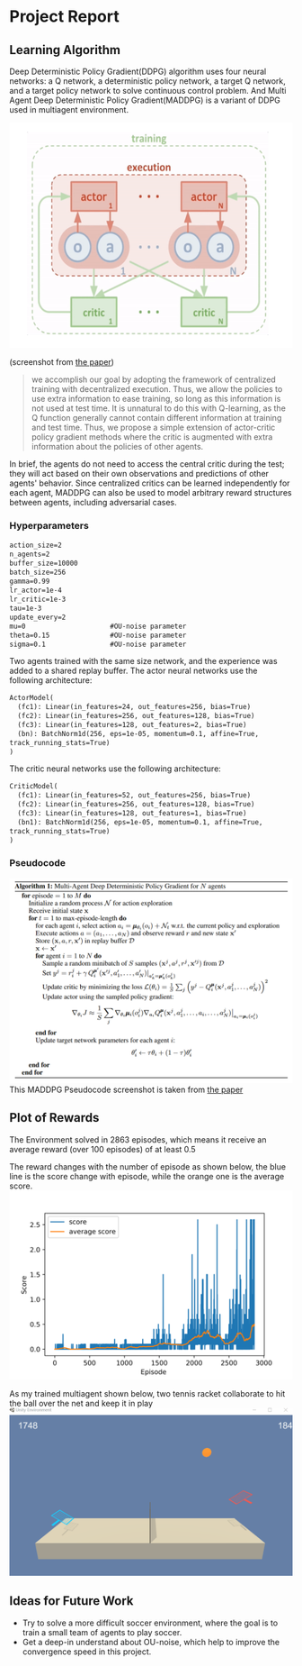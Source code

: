 # Project Report

## Learning Algorithm 
Deep Deterministic Policy Gradient(DDPG) algorithm uses four neural networks: a Q network, a deterministic policy network, a target Q network, and a target policy network to solve continuous control problem. And Multi Agent Deep Deterministic Policy Gradient(MADDPG) is a variant of DDPG used in multiagent environment.

<div align="center"><img width="600" height="400" src="https://github.com/oliver1112/Deep-Reinforcement-Learning-CollabCompet/blob/master/assets/screenshot.png"/></div>

(screenshot from [the paper](https://arxiv.org/abs/1706.02275))

> we accomplish our goal by adopting the framework of centralized training with decentralized execution. Thus, we allow the policies to use extra information to ease training, so long as this information is not used at test time. It is unnatural to do this with Q-learning, as the Q function generally cannot contain different information at training and test time. Thus, we propose a simple extension of actor-critic policy gradient methods where the critic is augmented with extra information about the policies of other agents.

In brief, the agents do not need to access the central critic during the test; they will act based on their own observations and predictions of other agents' behavior. Since centralized critics can be learned independently for each agent, MADDPG can also be used to model arbitrary reward structures between agents, including adversarial cases.

### Hyperparameters
```
action_size=2
n_agents=2
buffer_size=10000
batch_size=256
gamma=0.99
lr_actor=1e-4
lr_critic=1e-3
tau=1e-3
update_every=2
mu=0                     #OU-noise parameter
theta=0.15               #OU-noise parameter
sigma=0.1                #OU-noise parameter
```
Two agents trained with the same size network, and the experience was added to a shared replay buffer. The actor neural networks use the following architecture:
```
ActorModel(
  (fc1): Linear(in_features=24, out_features=256, bias=True)
  (fc2): Linear(in_features=256, out_features=128, bias=True)
  (fc3): Linear(in_features=128, out_features=2, bias=True)
  (bn): BatchNorm1d(256, eps=1e-05, momentum=0.1, affine=True, track_running_stats=True)
)
```
The critic neural networks use the following architecture:
```
CriticModel(
  (fc1): Linear(in_features=52, out_features=256, bias=True)
  (fc2): Linear(in_features=256, out_features=128, bias=True)
  (fc3): Linear(in_features=128, out_features=1, bias=True)
  (bn1): BatchNorm1d(256, eps=1e-05, momentum=0.1, affine=True, track_running_stats=True)
)
```

### Pseudocode
![MMDDPG Pseudocode](https://github.com/oliver1112/Deep-Reinforcement-Learning-CollabCompet/blob/master/assets/Pseudocode.png)
This MADDPG Pseudocode screenshot is taken from [the paper](https://arxiv.org/abs/1706.02275)

## Plot of Rewards
The Environment solved in 2863 episodes, which means it receive an average reward (over 100 episodes) of at least 0.5

The reward changes with the number of episode as shown below, the blue line is the score change with episode, while the orange one is the average score. 
![](https://github.com/oliver1112/Deep-Reinforcement-Learning-CollabCompet/blob/master/assets/score.png)

As my trained multiagent shown below, two tennis racket collaborate to hit the ball over the net and keep it in play
![My Trained Agent](https://github.com/oliver1112/Deep-Reinforcement-Learning-CollabCompet/blob/master/assets/trained_agent.gif)

## Ideas for Future Work
- Try to solve a more difficult soccer environment, where the goal is to train a small team of agents to play soccer.
- Get a deep-in understand about OU-noise, which help to improve the convergence speed in this project.
